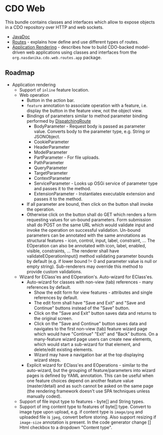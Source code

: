 # CDO Web

This bundle contains classes and interfaces which allow to expose objects in a CDO repository over HTTP and web sockets.

* [JavaDoc](http://www.nasdanika.org/server/apidocs/org.nasdanika.cdo.web/apidocs/index.html)
* [Routes](doc/routes.md) - explains how define and use different types of routes.
* [Application Rendering](doc/application-rendering.md) - describes how to build CDO-backed model-driven web applications using classes and interfaces from the ``org.nasdanika.cdo.web.routes.app`` package. 

## Roadmap

* Application rendering
    * Support of ``inline`` feature location.
    * Web operation
        * Button in the action bar.
        * ``feature`` annotation to associate operation with a feature, i.e. display the button in the feature view, not the object view.
        * Bindings of parameters similar to method parameter binding performed by [DispatchingRoute](http://www.nasdanika.org/server/apidocs/org.nasdanika.web/apidocs/org/nasdanika/web/DispatchingRoute.html?is-external=true)
            * BodyParameter - Request body is passed as parameter value. Converts body to the parameter type, e.g. String or JSONObject. 
            * CookieParameter
            * HeaderParameter
            * ModelParameter
            * PartParameter - For file uploads.
            * PathParameter
            * QueryParameter
            * TargetParameter
            * ContextParameter 
            * ServiceParameter - Looks up OSGi service of parameter type and passes it to the method.
            * ExtensionParameter - Instantiates executable extension and passes it to the method.
        * If all parameter are bound, then click on the button shall invoke the operation.
        * Otherwise click on the button shall do GET which renders a form requesting values for un-bound parameters. Form submission shall do POST on the same URL which would validate input and invoke the operation on successful validation. Un-bound parameters can be annotated with the same annotations as structural features - icon, control, input, label, constraint, ... The EOperation can also be annotated with icon, label, enabled, visible, constraints, ... The renderer shall have validateEOperationInput() method validating parameter bounds by default (e.g. if lower bound != 0 and parameter value is null or empty string). Sub-renderers may override this method to provide custom validations.
    * Wizard for EClass'es and EOperation's. Auto-wizard for EClass'es. 
        * Auto-wizard for classes with non-view (tab) references - many references by default. 
            * Show the edit form for view features - attributes and single references by default.
            * The edit form shall have "Save and Exit" and "Save and Continue" buttons instead of the "Save" button.
            * Click on the "Save and Exit" button saves data and returns to the original screen.
            * Click on the "Save and Continue" button saves data and navigates to the first non-view (tab) feature wizard page which would have "Continue" "Exit" and "Back" buttons. On a many-feature wizard page users can create new elements, which would start a sub-wizard for that element, and delete/edit existing elements.
            * Wizard may have a navigation bar at the top displaying wizard steps.
        * Explicit wizard for EClass'es and EOperations - similar to the auto-wizard, but the grouping of feature/parameters into wizard pages is defined by YAML annotation. This can be useful when one feature choices depend on another feature value (master/detail) and as such cannot be asked on the same page (the rendering framework doesn't use SPA techniques unless manually coded).         
    * Support of file input type to features - byte[] and String types.
    * Support of img content type to features of byte[] type. Convert to image type upon upload, e.g. if content type is ``image/png`` and uploaded file is ``jpeg``, convert before storing. Also support resizing if ``image-size`` annotation is present. In the code generator change [] Html checkbox to a dropdown "Content type". 
        